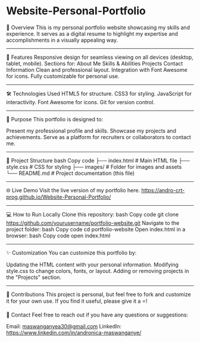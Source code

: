 # Website-Personal-Portfolio
📖 Overview
This is my personal portfolio website showcasing my skills and experience. It serves as a digital resume to highlight my expertise and accomplishments in a visually appealing way.

---
🚀 Features
Responsive design for seamless viewing on all devices (desktop, tablet, mobile).
Sections for:
About Me
Skills & Abilities
Projects
Contact Information
Clean and professional layout.
Integration with Font Awesome for icons.
Fully customizable for personal use.

---
🛠️ Technologies Used
HTML5 for structure.
CSS3 for styling.
JavaScript for interactivity.
Font Awesome for icons.
Git for version control.

---
🎯 Purpose
This portfolio is designed to:

Present my professional profile and skills.
Showcase my projects and achievements.
Serve as a platform for recruiters or collaborators to contact me.

---
📂 Project Structure
bash
Copy code
├── index.html         # Main HTML file
├── style.css          # CSS for styling
├── images/            # Folder for images and assets
└── README.md          # Project documentation (this file)

---
🌐 Live Demo
Visit the live version of my portfolio here.
https://andro-crt-prog.github.io/Website-Personal-Portfolio/

---
💻 How to Run Locally
Clone this repository:
bash
Copy code
git clone https://github.com/yourusername/portfolio-website.git
Navigate to the project folder:
bash
Copy code
cd portfolio-website
Open index.html in a browser:
bash
Copy code
open index.html

---
✨ Customization
You can customize this portfolio by:

Updating the HTML content with your personal information.
Modifying style.css to change colors, fonts, or layout.
Adding or removing projects in the "Projects" section.

---
🤝 Contributions
This project is personal, but feel free to fork and customize it for your own use. If you find it useful, please give it a ⭐!

📧 Contact
Feel free to reach out if you have any questions or suggestions:

Email: maswanganyea30@gmail.com
LinkedIn: https://www.linkedin.com/in/andronica-maswanganye/
